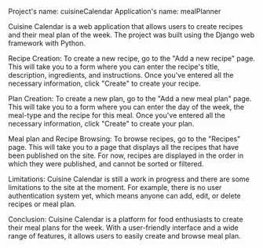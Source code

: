 Project's name: cuisineCalendar
Application's name: mealPlanner

Cuisine Calendar is a web application that allows users to create recipes and their meal plan of the week. The project was built using the Django web framework with Python.

Recipe Creation: To create a new recipe, go to the "Add a new recipe" page. This will take you to a form where you can enter the recipe's title, description, ingredients, and instructions. Once you've entered all the necessary information, click "Create" to create your recipe.

Plan Creation: To create a new plan, go to the "Add a new meal plan" page. This will take you to a form where you can enter the day of the week, the meal-type and the recipe for this meal. Once you've entered all the necessary information, click "Create" to create your plan.

Meal plan and Recipe Browsing: To browse recipes, go to the "Recipes" page. This will take you to a page that displays all the recipes that have been published on the site. For now, recipes are displayed in the order in which they were published, and cannot be sorted or filtered.

Limitations: Cuisine Calendar is still a work in progress and there are some limitations to the site at the moment. For example, there is no user authentication system yet, which means anyone can add, edit, or delete recipes or meal plan.

Conclusion: Cuisine Calendar is a platform for food enthusiasts to create their meal plans for the week. With a user-friendly interface and a wide range of features, it allows users to easily create and browse meal plan. 
